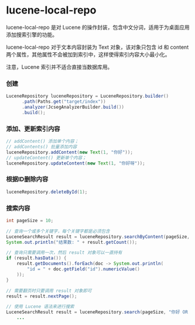 # lucene-local-repo

lucene-local-repo 是对 Lucene 的操作封装，包含中文分词，适用于为桌面应用添加搜索引擎的功能。

lucene-local-repo 对于文本内容封装为 Text 对象，该对象只包含 id 和 content 两个属性，其他属性不会被加到索引中，这样使得索引内容大小最小化。

注意，Lucene 索引并不适合直接当数据库用。

### 创建

```java
LuceneRepository luceneRepository = LuceneRepository.builder()
      .path(Paths.get("target/index"))
      .analyzer(JcsegAnalyzerBuilder.build())
      .build();
```

### 添加、更新索引内容

```java
// addContent() 添加单个内容；
// addContents() 批量添加内容
luceneRepository.addContent(new Text(1, "你好"));
// updateContent() 更新单个内容；
luceneRepository.updateContent(new Text(1, "你好呀"));
```

### 根据ID删除内容

```java
luceneRepository.deleteById(1);
```

### 搜索内容

```java
int pageSize = 10;

// 查询一个或多个关键字，每个关键字都是必须包含
LuceneSearchResult result = luceneRepository.searchByContent(pageSize, "你好", "呀");
System.out.println("结果数: " + result.getCount());

// 查询只需要调用一次，然后 result 对象可以一直持有
if (result.hasData()) {
    result.getDocuments().forEach(doc -> System.out.println(
        "id = " + doc.getField("id").numericValue()
    ));
}

// 需要翻页时只要调用 result 对象即可
result = result.nextPage();
```

```java
// 使用 Lucene 语法来进行搜索
LuceneSearchResult result = luceneRepository.search(pageSize, "你好 OR 呀");
    ...
```